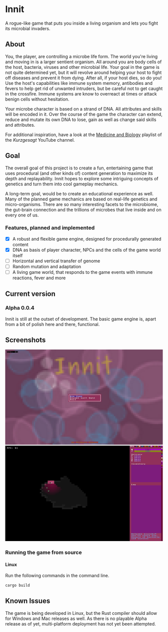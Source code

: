 # Innit

A rogue-like game that puts you inside a living organism and lets you fight its microbial invaders.

## About

You, the player, are controlling a microbe life form. The world you're living and moving in is a larger sentient organism. All around you are body cells of the host, bacteria, viruses and other microbial life. Your goal in the game is not quite determined yet, but it will revolve around helping your host to fight off diseases and prevent it from dying. After all, if your host dies, so do you! Use the host's capabilities like immune system memory, antibodies and fevers to help get rid of unwanted intruders, but be careful not to get caught in the crossfire. Immune systems are know to overreact at times or attack benign cells without hesitation.

Your microbe character is based on a strand of DNA. All attributes and skills will be encoded in it. Over the course of the game the character can extend, reduce and mutate its own DNA to lose, gain as well as change said skills and attributes.

For additional inspiration, have a look at the [Medicine and Biology](https://youtu.be/YI3tsmFsrOg) playlist of the _Kurzgesagt_ YouTube channel.

## Goal

The overall goal of this project is to create a fun, entertaining game that uses procedural (and other kinds of) content generation to maximize its depth and replayability. Innit hopes to explore some intriguing concepts of genetics and turn them into cool gameplay mechanics.

A long-term goal, would be to create an educational experience as well. Many of the planned game mechanics are based on real-life genetics and micro-organisms. There are so many interesting facets to the microbiome, the gut-brain connection and the trillions of microbes that live inside and on every one of us.

### Features, planned and implemented

- [x] A robust and flexible game engine, designed for procedurally generated content
- [x] DNA as basis of player character, NPCs and the cells of the game world itself
- [ ] Horizontal and vertical transfer of genome
- [ ] Random mutation and adaptation
- [ ] A living game world, that responds to the game events with immune reactions, fever and more

## Current version

### Alpha 0.0.4

Innit is still at the outset of development. The basic game engine is, apart from a bit of polish here and there, functional.

## Screenshots

![innit title image](screenshots/innit_main_alpha-0.0.4.png)
![innit ui sample](screenshots/ui/ui-0.0.4.png)

### Running the game from source

#### Linux

Run the following commands in the command line.

```bash
cargo build
```

## Known Issues

The game is being developed in Linux, but the Rust compiler should allow for Windows and Mac releases as well. As there is no playable Alpha release as of yet, multi-platform deployment has not yet been attempted.
